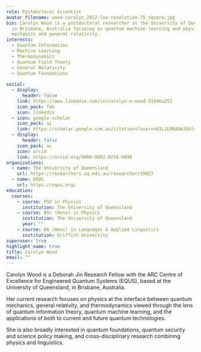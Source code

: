 ```yaml
---
role: Postdoctoral Scientist
avatar_filename: wood-carolyn_2022-low-resolution-75_square.jpg
bio: Carolyn Wood is a postdoctoral researcher at the University of Queensland,
  in Brisbane, Australia focusing on quantum machine learning and physics at the interface between quantum
  mechanics and general relativity.
interests:
  - Quantum Information
  - Machine Learning
  - Thermodynamics
  - Quantum Field Theory
  - General Relativity
  - Quantum Foundations
 
social:
  - display:
      header: false
    link: https://www.linkedin.com/in/carolyn-e-wood-51046a252
    icon_pack: fab
    icon: linkedin
  - icon: google-scholar
    icon_pack: ai
    link: https://scholar.google.com.au/citations?user=nX1LJLMAAAAJ&hl=en
  - display:
      header: false
    icon_pack: ai
    icon: orcid
    link: https://orcid.org/0000-0002-0258-6098
organizations:
  - name: The University of Queensland
    url: https://researchers.uq.edu.au/researcher/39027
  - name: EQUS
    url: https://equs.org/
education:
  courses:
    - course: PhD in Physics
      institution: The University of Queensland
    - course: BSc (Hons) in Physics
      institution: The University of Queensland
      year: ""
    - course: BA (Hons) in Languages & Applied Lingustics
      institution: Griffith University
superuser: true
highlight_name: true
title: Carolyn Wood
email: ""
---
```

Carolyn Wood is a Deborah Jin Research Fellow with the ARC Centre of Excellence for Engineered Quantum Systems (EQUS), based at the University of Queensland, in Brisbane, Australia. 

Her current research focuses on physics at the interface between quantum mechanics, general relativity, and thermodynamics viewed through the lens of quantum information theory, quantum machine learning, and the applications of both to current and future quantum technologies.

She is also broadly interested in quantum foundations, quantum security and science policy making, and cross-disciplinary research combining physics and linguistics.
